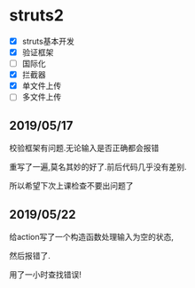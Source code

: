 # struts2
- [x] struts基本开发
- [x] 验证框架
- [ ] 国际化
- [x] 拦截器
- [x] 单文件上传
- [ ] 多文件上传
## 2019/05/17
校验框架有问题.无论输入是否正确都会报错

重写了一遍,莫名其妙的好了.前后代码几乎没有差别.

所以希望下次上课检查不要出问题了
## 2019/05/22
给action写了一个构造函数处理输入为空的状态,

然后报错了.

用了一小时查找错误!
